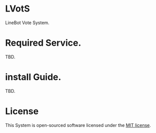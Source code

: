 # LVotS
LineBot Vote System.

# Required Service.
TBD.

# install Guide.
TBD.

# License
This System is open-sourced software licensed under the [MIT license](http://opensource.org/licenses/MIT).
